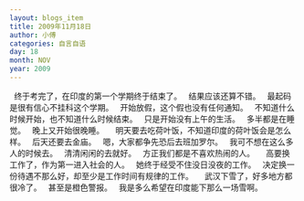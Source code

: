 ```yaml
---
layout: blogs_item
title: 2009年11月18日
author: 小傅
categories: 自言自语
day: 18
month: NOV
year: 2009
---
```




&nbsp; 终于考完了，在印度的第一个学期终于结束了。
&nbsp; 结果应该还算不错。
&nbsp; 最起码是很有信心不挂科这个学期。
&nbsp; 开始放假，这个假也没有任何通知。
&nbsp; 不知道什么时候开始，也不知道什么时候结束。
&nbsp; 只是开始没有上午的生活。
&nbsp; 多半都是在睡觉。
&nbsp; 晚上又开始很晚睡。
&nbsp;
&nbsp;
明天要去吃荷叶饭，不知道印度的荷叶饭会是怎么样。
&nbsp; 后天还要去金庙。
&nbsp; 嗯，大家都争先恐后去班加罗尔。
&nbsp; 我可不想在这么多人的时候去。
&nbsp; 清清闲闲的去就好。
&nbsp; 方正我们都是不喜欢热闹的人。
&nbsp;
&nbsp; 高要换工作了，作为第一进入社会的人。
&nbsp; 她终于经受不住没日没夜的工作。
&nbsp; 决定换一份待遇不那么好，却至少是工作时间有规律的工作。
&nbsp;
&nbsp; 武汉下雪了，好多地方都很冷了。
&nbsp; 甚至是橙色警报。
&nbsp; 我是多么希望在印度能下那么一场雪啊。


